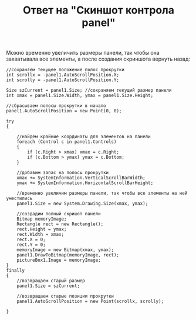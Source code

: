 ﻿---
title: "Ответ на \"Скиншот контрола panel\""
se.owner.user_id: 240512
se.owner.display_name: "MSDN.WhiteKnight"
se.owner.link: "https://ru.stackoverflow.com/users/240512/msdn-whiteknight"
se.answer_id: 863410
se.question_id: 859014
se.post_type: answer
se.score: 0
se.is_accepted: False
---
<p>Можно временно увеличить размеры панели, так чтобы она захватывала все элементы, а после создания скриншота вернуть назад:</p>

<pre><code>//сохраняем текущее положение полос прокрутки
int scrollx = -panel1.AutoScrollPosition.X;
int scrolly = -panel1.AutoScrollPosition.Y;

Size szCurrent = panel1.Size; //сохраняем текущий размер панели
int xmax = panel1.Size.Width, ymax = panel1.Size.Height;

//сбрасываем полосы прокрутки в начало
panel1.AutoScrollPosition = new Point(0, 0);           

try
{

    //найдем крайние координаты для элементов на панели
    foreach (Control c in panel1.Controls)
    {
        if (c.Right &gt; xmax) xmax = c.Right;
        if (c.Bottom &gt; ymax) ymax = c.Bottom;
    }

    //добавим запас на полосы прокрутки
    xmax += SystemInformation.VerticalScrollBarWidth;
    ymax += SystemInformation.HorizontalScrollBarHeight;

    //временно увеличим размеры панели, так чтобы все элементы на ней уместились
    panel1.Size = new System.Drawing.Size(xmax, ymax);                

    //создадим полный скришот панели 
    Bitmap memoryImage;
    Rectangle rect = new Rectangle();
    rect.Height = ymax;
    rect.Width = xmax;
    rect.X = 0;
    rect.Y = 0;
    memoryImage = new Bitmap(xmax, ymax);
    panel1.DrawToBitmap(memoryImage, rect);
    pictureBox1.Image = memoryImage;
}
finally
{
    //возвращаем старый размер
    panel1.Size = szCurrent;

    //возвращаем старые позиции прокрутки
    panel1.AutoScrollPosition = new Point(scrollx, scrolly);                

}
</code></pre>

